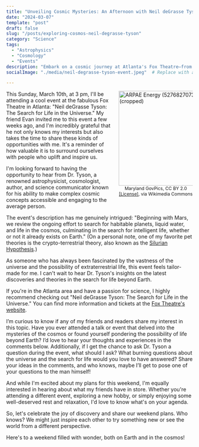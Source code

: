 ```yaml
---
title: "Unveiling Cosmic Mysteries: An Afternoon with Neil deGrasse Tyson"
date: "2024-03-07"
template: "post"
draft: false
slug: "/posts/exploring-cosmos-neil-degrasse-tyson"
category: "Science"
tags:
  - "Astrophysics"
  - "Cosmology"
  - "Events"
description: "Embark on a cosmic journey at Atlanta's Fox Theatre—from Mars to the search for intelligent life."
socialImage: "./media/neil-degrasse-tyson-event.jpeg"  # Replace with an image related to the event

---
```


<figure style="float: right; margin: 0 0 10px 20px; width: 200px;">
  <a title="Maryland GovPics, CC BY 2.0 <https://creativecommons.org/licenses/by/2.0>, via Wikimedia Commons" href="https://commons.wikimedia.org/wiki/File:ARPAE_Energy_(52768270738)_(cropped).jpg">
    <img width="256" alt="ARPAE Energy (52768270738) (cropped)" src="https://upload.wikimedia.org/wikipedia/commons/thumb/d/d2/ARPAE_Energy_%2852768270738%29_%28cropped%29.jpg/256px-ARPAE_Energy_%2852768270738%29_%28cropped%29.jpg">
  </a>
  <figcaption style="text-align: center; font-size: 12px;">Maryland GovPics, CC BY 2.0 <a href="https://creativecommons.org/licenses/by/2.0" target="_blank">[License]</a>, via Wikimedia Commons</figcaption>
</figure>

This Sunday, March 10th, at 3 pm, I'll be attending a cool event at the fabulous Fox Theatre in Atlanta: "Neil deGrasse Tyson: The Search for Life in the Universe." My friend Evan invited me to this event a few weeks ago, and I'm incredibly grateful that he not only knows my interests but also takes the time to share these kinds of opportunities with me. It's a reminder of how valuable it is to surround ourselves with people who uplift and inspire us.

I'm looking forward to having the opportunity to hear from Dr. Tyson, a renowned astrophysicist, cosmologist, author, and science communicator known for his ability to make complex cosmic concepts accessible and engaging to the average person.

The event's description has me genuinely intrigued: "Beginning with Mars, we review the ongoing effort to search for habitable planets, liquid water, and life in the cosmos, culminating in the search for intelligent life, whether or not it already exists on Earth." (On a personal note, one of my favorite pet theories is the crypto-terrestrial theory, also known as the [Silurian Hypothesis](https://www.cambridge.org/core/journals/international-journal-of-astrobiology/article/silurian-hypothesis-would-it-be-possible-to-detect-an-industrial-civilization-in-the-geological-record/77818514AA6907750B8F4339F7C70EC6).)

As someone who has always been fascinated by the vastness of the universe and the possibility of extraterrestrial life, this event feels tailor-made for me. I can't wait to hear Dr. Tyson's insights on the latest discoveries and theories in the search for life beyond Earth.

If you're in the Atlanta area and have a passion for science, I highly recommend checking out "Neil deGrasse Tyson: The Search for Life in the Universe." You can find more information and tickets at the [Fox Theatre's website](https://www.foxtheatre.org/events/detail/neildegrassetyson24).

I’m curious to know if any of my friends and readers share my interest in this topic. Have you ever attended a talk or event that delved into the mysteries of the cosmos or found yourself pondering the possibility of life beyond Earth? I’d love to hear your thoughts and experiences in the comments below. Additionally, if I get the chance to ask Dr. Tyson a question during the event, what should I ask? What burning questions about the universe and the search for life would you love to have answered? Share your ideas in the comments, and who knows, maybe I’ll get to pose one of your questions to the man himself!

And while I'm excited about my plans for this weekend, I'm equally interested in hearing about what my friends have in store. Whether you're attending a different event, exploring a new hobby, or simply enjoying some well-deserved rest and relaxation, I'd love to know what's on your agenda.

So, let's celebrate the joy of discovery and share our weekend plans. Who knows? We might just inspire each other to try something new or see the world from a different perspective.

Here's to a weekend filled with wonder, both on Earth and in the cosmos!
